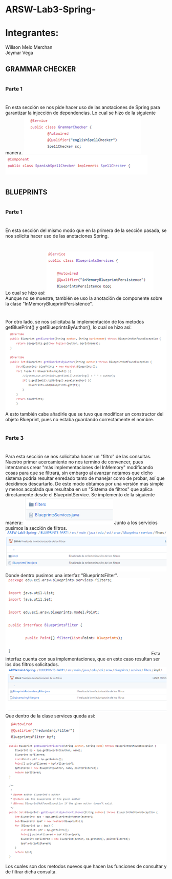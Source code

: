 # ARSW-Lab3-Spring-

# Integrantes:
Willson Melo Merchan  
Jeymar Vega

## GRAMMAR CHECKER
#
#
### Parte 1
# 
En esta sección se nos pide hacer uso de las anotaciones de Spring para garantizar la injección de dependencias.
Lo cual se hizo de la siguiente manera.
![alt text1](https://github.com/Stilink/ARSW-Lab3-Spring-/blob/master/GRAMMAR-CHECKER/img/Grammar-part-1.PNG)
![alt text1](https://github.com/Stilink/ARSW-Lab3-Spring-/blob/master/GRAMMAR-CHECKER/img/Grammar-part-1-spell.PNG)
#
#
#
#
#
#
## BLUEPRINTS
#
#
### Parte 1
#
En esta sección del mismo modo que en la primera de la sección pasada, se nos solicita hacer uso de las anotaciones Spring.
#
Lo cual se hizo así:
![alt text1](https://github.com/Stilink/ARSW-Lab3-Spring-/blob/master/BLUEPRINTS-PART1/img/Blueprint-part-1.PNG)
Aunque no se muestre, también se uso la anotación de componente sobre la clase "InMemoryBlueprintPersistence".
#
#
Por otro lado, se nos solicitaba la implementación de los metodos getBluePrint() y getBlueprintsByAuthor(), lo cual se hizo así:
![alt text1](https://github.com/Stilink/ARSW-Lab3-Spring-/blob/master/BLUEPRINTS-PART1/img/Blueprint-part-1-methods.PNG)
A esto también cabe añadirle que se tuvo que modificar un constructor del objeto Blueprint, pues no estaba guardando correctamente el nombre.
#
#
### Parte 3
#
Para esta sección se nos solicitaba hacer un "filtro" de las consultas. Nuestro primer acercamiento no nos termino de convencer, 
pues intentamos crear "más implementaciones del InMemory" modificando cosas para que se filtrará,
sin embargo al avanzar notamos que dicho sistema podría resultar enredado tanto de manejar como de probar, 
así que decidimos descartarlo. De este modo obtamos por una versión mas simple y menos acoplada que resultaba en un "Sistema de filtros"
que aplica directamente desde el BlueprintService. Se implemento de la siguiente manera:
![alt text1](https://github.com/Stilink/ARSW-Lab3-Spring-/blob/master/BLUEPRINTS-PART1/img/Blueprint-part-3-first.PNG)
Junto a los servicios pusimos la sección de filtros.
![alt text1](https://github.com/Stilink/ARSW-Lab3-Spring-/blob/master/BLUEPRINTS-PART1/img/Blueprint-part-3-second.PNG)
Donde dentro pusimos una interfaz "BlueprintsFilter".
![alt text1](https://github.com/Stilink/ARSW-Lab3-Spring-/blob/master/BLUEPRINTS-PART1/img/Blueprint-part-3-interface.PNG)
Esta interfaz cuenta con sus implementaciones, que en este caso resultan ser los dos filtros solicitados.
![alt text1](https://github.com/Stilink/ARSW-Lab3-Spring-/blob/master/BLUEPRINTS-PART1/img/Blueprint-part-3-impl.PNG)
Que dentro de la clase services queda así:
![alt text1](https://github.com/Stilink/ARSW-Lab3-Spring-/blob/master/BLUEPRINTS-PART1/img/Blueprint-part-3-services.PNG)
![alt text1](https://github.com/Stilink/ARSW-Lab3-Spring-/blob/master/BLUEPRINTS-PART1/img/Blueprint-part-3-services-methods.PNG)
Los cuales son dos metodos nuevos que hacen las funciones de consultar y de filtrar dicha consulta.
